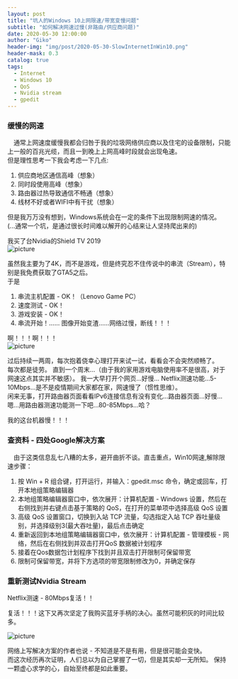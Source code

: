```yaml
---
layout: post
title: "坑人的Windows 10上网限速/带宽变慢问题"
subtitle: "如何解决网速过慢(非路由/供应商问题)"
date: 2020-05-30 12:00:00
author: "Giko"
header-img: "img/post/2020-05-30-SlowInternetInWin10.png"
header-mask: 0.3
catalog: true
tags:
  - Internet
  - Windows 10
  - QoS
  - Nvidia stream
  - gpedit
---
```


### 缓慢的网速

&emsp;通常上网速度缓慢我都会归咎于我的垃圾网络供应商以及住宅的设备限制，只能上一般的百兆光缆，而且一到晚上上网高峰时段就会出现龟速。  
但是理性思考一下我会考虑一下几点:

1. 供应商地区通信高峰（想象）
2. 同时段使用高峰（想象）
3. 路由器过热导致通信不畅通（想象）
4. 线材不好或者WIFI中有干扰（想象）

但是我万万没有想到，Windows系统会在一定的条件下出现限制网速的情况。  
(...通常一个坑，是通过很长时间难以解开的心结来让人坚持爬出来的)

我买了台Nvidia的Shield TV 2019  
![picture](https://yougikou.github.io/img/post/2020-05-30-SlowInternetInWin10_1.jpg)

虽然我主要为了4K，而不是游戏，但是终究忍不住传说中的串流（Stream），特别是我免费获取了GTA5之后。  
于是

1. 串流主机配置 - OK！（Lenovo Game PC）
2. 速度测试 - OK！
3. 游戏安装 - OK！
4. 串流开始！...... 图像开始变渣......网络过慢，断线！！！

啊！！！啊！！！  
![picture](https://yougikou.github.io/img/post/2020-05-30-SlowInternetInWin10_2.jpg)

过后持续一两周，每次抱着侥幸心理打开来试一试，看看会不会突然顺畅了。  
每次都是徒劳。
直到一个周末...（由于我的家用游戏电脑使用率不是很高，对于网速这点其实并不敏感）。
我一大早打开个网页...好慢... 
Netflix测速功能...5-10Mbps...是不是疫情期间大家都在家，网速慢了（惯性思维）。  
闲来无事，打开路由器页面看看IPv6连接信息有没有变化...路由器页面...好慢...  
嗯...用路由器测速功能测一下吧...80-85Mbps...哈？  

我的这台机器慢！！！

### 查资料 - 四处Google解决方案

&emsp;由于这类信息乱七八糟的太多，避开曲折不谈。直击重点，Win10网速,解除限速步骤：

1. 按 Win + R 组合键，打开运行，并输入：gpedit.msc 命令，确定或回车，打开本地组策略编辑器
2. 本地组策略编辑器窗口中，依次展开：计算机配置 - Windows 设置，然后在右侧找到并右键点击基于策略的 QoS，在打开的菜单项中选择高级 QoS 设置
3. 高级 QoS 设置窗口，切换到入站 TCP 流量，勾选指定入站 TCP 吞吐量级别，并选择级别3(最大吞吐量)，最后点击确定
4. 重新返回到本地组策略编辑器窗口中，依次展开：计算机配置 - 管理模板 - 网络，然后在右侧找到并双击打开QoS 数据被计划程序
5. 接着在Qos数据包计划程序下找到并且双击打开限制可保留带宽
6. 限制可保留带宽，并将下方选项的带宽限制修改为0，并确定保存

### 重新测试Nvidia Stream

Netflix测速 - 80Mbps复活！！

复活！！！这下又再次坚定了我购买蓝牙手柄的决心。虽然可能积灰的时间比较多。

![picture](https://yougikou.github.io/img/post/2020-05-30-SlowInternetInWin10_3.jpg)

网络上写解决方案的作者也说 - 不知道是不是有用，但是很可能会变快。  
而这次经历再次证明，人们总以为自己掌握了一切，但是其实却一无所知。 
保持一颗虚心求学的心，自始至终都是如此重要。
